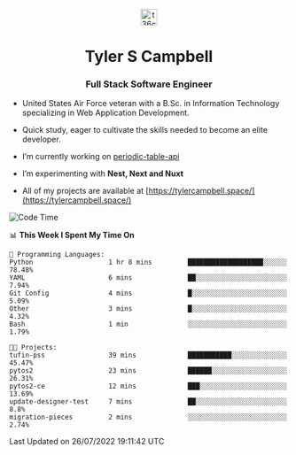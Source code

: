 <p align="center">
<a href="https://www.linkedin.com/in/t36campbell" target="blank"><img align="center" src="https://ik.imagekit.io/t36campbell/Portfolio/linkedin.png.original_m8bbGgPh6.png" alt="t36campbell" height="30" width="30" /></a>
</p>
<h1 align="center">Tyler S Campbell</h1>
<h3 align="center">Full Stack Software Engineer</h3>

* United States Air Force veteran with a B.Sc. in Information Technology specializing in Web Application Development. 

* Quick study, eager to cultivate the skills needed to become an elite developer.

* I’m currently working on [periodic-table-api](https://github.com/t36campbell/periodic-table-api)

* I’m experimenting with **Nest, Next and Nuxt**

* All of my projects are available at [https://tylercampbell.space/](https://tylercampbell.space/)

<!--START_SECTION:waka-->
![Code Time](http://img.shields.io/badge/Code%20Time-1%2C709%20hrs%2011%20mins-blue)

📊 **This Week I Spent My Time On** 

```text
💬 Programming Languages: 
Python                   1 hr 8 mins         ███████████████████░░░░░░   78.48% 
YAML                     6 mins              ██░░░░░░░░░░░░░░░░░░░░░░░   7.94% 
Git Config               4 mins              █░░░░░░░░░░░░░░░░░░░░░░░░   5.09% 
Other                    3 mins              █░░░░░░░░░░░░░░░░░░░░░░░░   4.32% 
Bash                     1 min               ░░░░░░░░░░░░░░░░░░░░░░░░░   1.79%

🐱‍💻 Projects: 
tufin-pss                39 mins             ███████████░░░░░░░░░░░░░░   45.47% 
pytos2                   23 mins             ██████░░░░░░░░░░░░░░░░░░░   26.31% 
pytos2-ce                12 mins             ███░░░░░░░░░░░░░░░░░░░░░░   13.69% 
update-designer-test     7 mins              ██░░░░░░░░░░░░░░░░░░░░░░░   8.8% 
migration-pieces         2 mins              ░░░░░░░░░░░░░░░░░░░░░░░░░   2.74%

```


 Last Updated on 26/07/2022 19:11:42 UTC
<!--END_SECTION:waka-->
